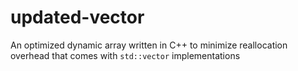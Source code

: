 # updated-vector
An optimized dynamic array written in C++ to minimize reallocation overhead that comes with `std::vector` implementations
